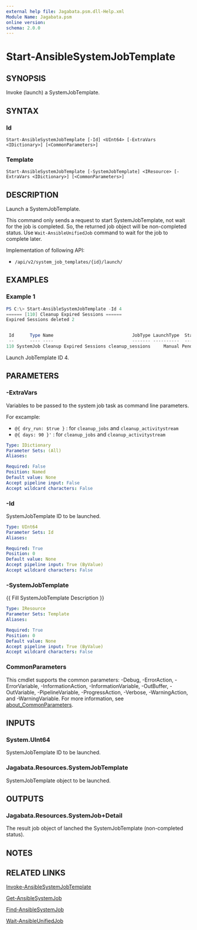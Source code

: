 ```yaml
---
external help file: Jagabata.psm.dll-Help.xml
Module Name: Jagabata.psm
online version:
schema: 2.0.0
---
```


# Start-AnsibleSystemJobTemplate

## SYNOPSIS
Invoke (launch) a SystemJobTemplate.

## SYNTAX

### Id
```
Start-AnsibleSystemJobTemplate [-Id] <UInt64> [-ExtraVars <IDictionary>] [<CommonParameters>]
```

### Template
```
Start-AnsibleSystemJobTemplate [-SystemJobTemplate] <IResource> [-ExtraVars <IDictionary>] [<CommonParameters>]
```

## DESCRIPTION
Launch a SystemJobTemplate.

This command only sends a request to start SystemJobTemplate, not wait for the job is completed.
So, the returned job object will be non-completed status.
Use `Wait-AnsibleUnifiedJob` command to wait for the job to complete later.

Implementation of following API:  
- `/api/v2/system_job_templates/{id}/launch/`

## EXAMPLES

### Example 1
```powershell
PS C:\> Start-AnsibleSystemJobTemplate -Id 4
====== [110] Cleanup Expired Sessions ======
Expired Sessions deleted 2


 Id      Type Name                              JobType LaunchType  Status Finished            Elapsed LaunchedBy     Template                    Note
 --      ---- ----                              ------- ----------  ------ --------            ------- ----------     --------                    ----
110 SystemJob Cleanup Expired Sessions cleanup_sessions     Manual Pending 2024/08/06 15:56:27   1.793 [user][1]admin [4]Cleanup Expired Sessions {[ExtraVars, {}], [Stdout, Expired Sessions deleted 2…
```

Launch JobTemplate ID 4.

## PARAMETERS

### -ExtraVars
Variables to be passed to the system job task as command line parameters.

For excample:  
- `@{ dry_run: $true }` : for `cleanup_jobs` and `cleanup_activitystream`  
- `@{ days: 90 }'`      : for `cleanup_jobs` and `cleanup_activitystream`

```yaml
Type: IDictionary
Parameter Sets: (All)
Aliases:

Required: False
Position: Named
Default value: None
Accept pipeline input: False
Accept wildcard characters: False
```

### -Id
SystemJobTemplate ID to be launched.

```yaml
Type: UInt64
Parameter Sets: Id
Aliases:

Required: True
Position: 0
Default value: None
Accept pipeline input: True (ByValue)
Accept wildcard characters: False
```

### -SystemJobTemplate
{{ Fill SystemJobTemplate Description }}

```yaml
Type: IResource
Parameter Sets: Template
Aliases:

Required: True
Position: 0
Default value: None
Accept pipeline input: True (ByValue)
Accept wildcard characters: False
```

### CommonParameters
This cmdlet supports the common parameters: -Debug, -ErrorAction, -ErrorVariable, -InformationAction, -InformationVariable, -OutBuffer, -OutVariable, -PipelineVariable, -ProgressAction, -Verbose, -WarningAction, and -WarningVariable. For more information, see [about_CommonParameters](http://go.microsoft.com/fwlink/?LinkID=113216).

## INPUTS

### System.UInt64
SystemJobTemplate ID to be launched.

### Jagabata.Resources.SystemJobTemplate
SystemJobTemplate object to be launched.

## OUTPUTS

### Jagabata.Resources.SystemJob+Detail
The result job object of lanched the SystemJobTemplate (non-completed status).

## NOTES

## RELATED LINKS

[Invoke-AnsibleSystemJobTemplate](Invoke-AnsibleSystemJobTemplate.md)

[Get-AnsibleSystemJob](Get-AnsibleSystemJob.md)

[Find-AnsibleSystemJob](Find-AnsibleSystemJob)

[Wait-AnsibleUnifiedJob](Wait-AnsibleUnifiedJob.md)
